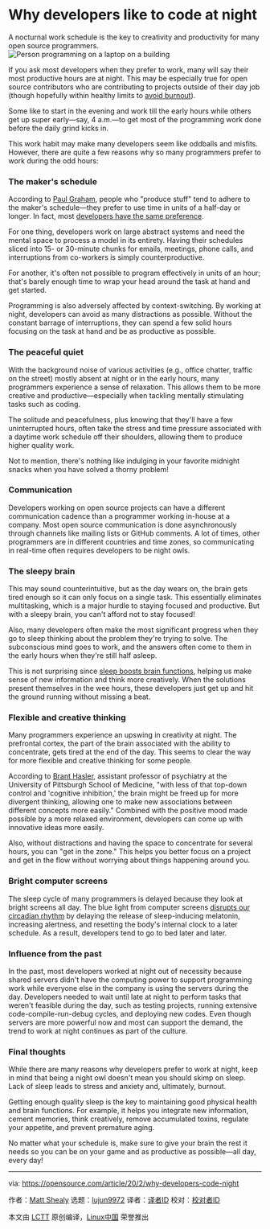 [#]: collector: (lujun9972)
[#]: translator: (Morisun029)
[#]: reviewer: ( )
[#]: publisher: ( )
[#]: url: ( )
[#]: subject: (Why developers like to code at night)
[#]: via: (https://opensource.com/article/20/2/why-developers-code-night)
[#]: author: (Matt Shealy https://opensource.com/users/mshealy)

Why developers like to code at night
======
A nocturnal work schedule is the key to creativity and productivity for
many open source programmers.
![Person programming on a laptop on a building][1]

If you ask most developers when they prefer to work, many will say their most productive hours are at night. This may be especially true for open source contributors who are contributing to projects outside of their day job (though hopefully within healthy limits to [avoid burnout][2]).

Some like to start in the evening and work till the early hours while others get up super early—say, 4 a.m.—to get most of the programming work done before the daily grind kicks in.

This work habit may make many developers seem like oddballs and misfits. However, there are quite a few reasons why so many programmers prefer to work during the odd hours:

### The maker's schedule

According to [Paul Graham][3], people who "produce stuff" tend to adhere to the maker's schedule—they prefer to use time in units of a half-day or longer. In fact, most [developers have the same preference][4].

For one thing, developers work on large abstract systems and need the mental space to process a model in its entirety. Having their schedules sliced into 15- or 30-minute chunks for emails, meetings, phone calls, and interruptions from co-workers is simply counterproductive.

For another, it's often not possible to program effectively in units of an hour; that's barely enough time to wrap your head around the task at hand and get started.

Programming is also adversely affected by context-switching. By working at night, developers can avoid as many distractions as possible. Without the constant barrage of interruptions, they can spend a few solid hours focusing on the task at hand and be as productive as possible.

### The peaceful quiet

With the background noise of various activities (e.g., office chatter, traffic on the street) mostly absent at night or in the early hours, many programmers experience a sense of relaxation. This allows them to be more creative and productive—especially when tackling mentally stimulating tasks such as coding.

The solitude and peacefulness, plus knowing that they'll have a few uninterrupted hours, often take the stress and time pressure associated with a daytime work schedule off their shoulders, allowing them to produce higher quality work.

Not to mention, there's nothing like indulging in your favorite midnight snacks when you have solved a thorny problem!

### Communication

Developers working on open source projects can have a different communication cadence than a programmer working in-house at a company. Most open source communication is done asynchronously through channels like mailing lists or GitHub comments. A lot of times, other programmers are in different countries and time zones, so communicating in real-time often requires developers to be night owls.

### The sleepy brain

This may sound counterintuitive, but as the day wears on, the brain gets tired enough so it can only focus on a single task. This essentially eliminates multitasking, which is a major hurdle to staying focused and productive. But with a sleepy brain, you can't afford not to stay focused!

Also, many developers often make the most significant progress when they go to sleep thinking about the problem they're trying to solve. The subconscious mind goes to work, and the answers often come to them in the early hours when they're still half asleep.

This is not surprising since [sleep boosts brain functions][5], helping us make sense of new information and think more creatively. When the solutions present themselves in the wee hours, these developers just get up and hit the ground running without missing a beat.

### Flexible and creative thinking

Many programmers experience an upswing in creativity at night. The prefrontal cortex, the part of the brain associated with the ability to concentrate, gets tired at the end of the day. This seems to clear the way for more flexible and creative thinking for some people.

According to [Brant Hasler][6], assistant professor of psychiatry at the University of Pittsburgh School of Medicine, "with less of that top-down control and 'cognitive inhibition,' the brain might be freed up for more divergent thinking, allowing one to make new associations between different concepts more easily." Combined with the positive mood made possible by a more relaxed environment, developers can come up with innovative ideas more easily.

Also, without distractions and having the space to concentrate for several hours, you can "get in the zone." This helps you better focus on a project and get in the flow without worrying about things happening around you.

### Bright computer screens

The sleep cycle of many programmers is delayed because they look at bright screens all day. The blue light from computer screens [disrupts our circadian rhythm][7] by delaying the release of sleep-inducing melatonin, increasing alertness, and resetting the body's internal clock to a later schedule. As a result, developers tend to go to bed later and later.

### Influence from the past

In the past, most developers worked at night out of necessity because shared servers didn't have the computing power to support programming work while everyone else in the company is using the servers during the day. Developers needed to wait until late at night to perform tasks that weren't feasible during the day, such as testing projects, running extensive code-compile-run-debug cycles, and deploying new codes. Even though servers are more powerful now and most can support the demand, the trend to work at night continues as part of the culture.

### Final thoughts

While there are many reasons why developers prefer to work at night, keep in mind that being a night owl doesn't mean you should skimp on sleep. Lack of sleep leads to stress and anxiety and, ultimately, burnout.

Getting enough quality sleep is the key to maintaining good physical health and brain functions. For example, it helps you integrate new information, cement memories, think creatively, remove accumulated toxins, regulate your appetite, and prevent premature aging.

No matter what your schedule is, make sure to give your brain the rest it needs so you can be on your game and as productive as possible—all day, every day!

--------------------------------------------------------------------------------

via: https://opensource.com/article/20/2/why-developers-code-night

作者：[Matt Shealy][a]
选题：[lujun9972][b]
译者：[译者ID](https://github.com/译者ID)
校对：[校对者ID](https://github.com/校对者ID)

本文由 [LCTT](https://github.com/LCTT/TranslateProject) 原创编译，[Linux中国](https://linux.cn/) 荣誉推出

[a]: https://opensource.com/users/mshealy
[b]: https://github.com/lujun9972
[1]: https://opensource.com/sites/default/files/styles/image-full-size/public/lead-images/computer_code_programming_laptop.jpg?itok=ormv35tV (Person programming on a laptop on a building)
[2]: https://opensource.com/article/19/11/burnout-open-source-communities
[3]: http://www.paulgraham.com/makersschedule.html
[4]: https://www.chamberofcommerce.com/business-advice/software-development-trends-overtaking-the-market
[5]: https://amerisleep.com/blog/sleep-impacts-brain-health/
[6]: https://www.vice.com/en_us/article/mb58a8/late-night-creativity-spike
[7]: https://www.sleepfoundation.org/articles/how-blue-light-affects-kids-sleep
